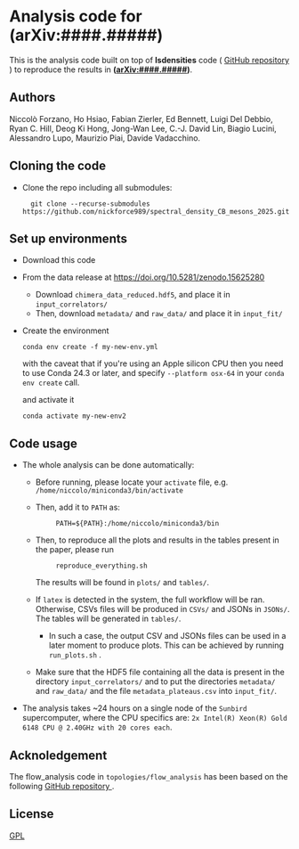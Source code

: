# Analysis code for (arXiv:####.#####)

This is the analysis code built on top of **lsdensities** code (
<a href="https://github.com/LupoA/lsdensities"> GitHub repository </a>) to
reproduce the results in **([arXiv:####.#####][paper])**.

## Authors

Niccolò Forzano, Ho Hsiao, Fabian Zierler, Ed Bennett, Luigi Del Debbio, Ryan C. Hill,
Deog Ki Hong, Jong-Wan Lee, C.-J. David Lin, Biagio Lucini, Alessandro Lupo,
Maurizio Piai, Davide Vadacchino.

## Cloning the code

* Clone the repo including all submodules: 
    
        git clone --recurse-submodules https://github.com/nickforce989/spectral_density_CB_mesons_2025.git


## Set up environments

* Download this code
* From the data release at https://doi.org/10.5281/zenodo.15625280
  * Download ``chimera_data_reduced.hdf5``, and place it in ``input_correlators/``
  * Then, download ``metadata/`` and ``raw_data/`` and place it in ``input_fit/``

* Create the environment
  
      conda env create -f my-new-env.yml
  
  with the caveat that if you're using an Apple silicon CPU then you need to use Conda 24.3 or later, and specify ```--platform osx-64```
  in your ```conda env create``` call.   
      
  and activate it
 
      conda activate my-new-env2

## Code usage

* The whole analysis can be done automatically:
   * Before running, please locate your ``activate`` file, e.g. ``/home/niccolo/miniconda3/bin/activate``
   * Then, add it to ``PATH`` as:

              PATH=${PATH}:/home/niccolo/miniconda3/bin 
   
   * Then, to reproduce all the plots and results in the tables present in the paper, please run
       
              reproduce_everything.sh

     The results will be found in ``plots/`` and ``tables/``.
   * If ``latex`` is detected in the system, the full workflow will be ran. Otherwise, CSVs files will be produced in ``CSVs/`` and JSONs in ``JSONs/``. The tables will be generated in ``tables/``. 
        * In such a case, the output CSV and JSONs files can be used in a later moment to produce plots. This can be
        achieved by running ``run_plots.sh`` .

   * Make sure that the HDF5 file containing all the data is present in the  directory ``input_correlators/`` and to put the directories ``metadata/`` and ``raw_data/`` and the file ``metadata_plateaus.csv`` into ``input_fit/``.


* The analysis takes ~24 hours on a single node of the ```Sunbird``` supercomputer, where the CPU specifics are:
  ```2x Intel(R) Xeon(R) Gold 6148 CPU @ 2.40GHz with 20 cores each```.

## Acknoledgement

The flow_analysis code in ```topologies/flow_analysis``` has been based on the following <a href="https://github.com/edbennett/flow_analysis/"> GitHub repository </a>.

## License

[GPL](https://choosealicense.com/licenses/gpl-3.0/)


[paper]: https://arxiv.org/abs/####.#####
